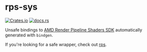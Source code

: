 # rps-sys

[![Crates.io](https://img.shields.io/crates/v/rps-sys)](https://crates.io/crates/rps-sys)
[![docs.rs](https://img.shields.io/docsrs/rps-sys)](https://docs.rs/rps-sys/latest/rps_sys/)

Unsafe bindings to [AMD Render Pipeline Shaders SDK](https://github.com/GPUOpen-LibrariesAndSDKs/RenderPipelineShaders) automatically generated with `bindgen`.

If you're looking for a safe wrapper, check out [rps](https://crates.io/crates/rps).
